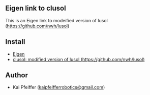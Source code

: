## Eigen link to clusol

This is an Eigen link to modeified version of lusol (https://github.com/nwh/lusol)

## Install 
   * [Eigen](http://eigen.tuxfamily.org/index.php?title=Main_Page)
   * [clusol: modified version of lusol (https://github.com/nwh/lusol)](https://github.com/pfeiffer-kai/clusol)
     
## Author

- Kai Pfeiffer (<kaipfeifferrobotics@gmail.com>) 
